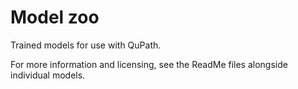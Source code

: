 # Model zoo

Trained models for use with QuPath.

For more information and licensing, see the ReadMe files alongside individual models.
